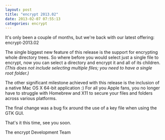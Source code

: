 ```yaml
---
layout: post
title: "encrypt 2013.02"
date: 2013-02-07 07:55:13
categories: encrypt
---
```

It's only been a couple of months, but we're back with our latest offering: encrypt-2013.02

The single biggest new feature of this release is the support for encrypting whole directory trees. So where before you would select just a single file to encrypt, now you can select a directory and encrypt it and all of its children. _(This does not include selecting multiple files; you need to have a single root folder.)_

The other significant milestone achieved with this release is the inclusion of a native Mac OS X 64-bit application :) For all you Apple fans, you no longer have to struggle with Homebrew and X11 to secure your files and folders across various platforms.

The final change was a bug fix around the use of a key file when using the GTK GUI.

That's it this time, see you soon.

The encrypt Development Team
